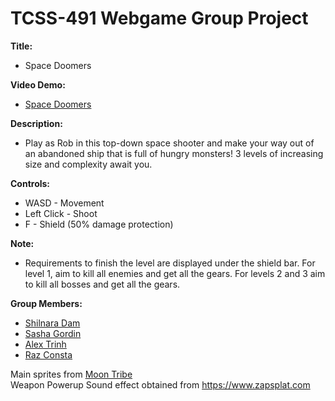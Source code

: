 # TCSS-491 Webgame Group Project

**Title:** 
  * Space Doomers <br />

**Video Demo:**
  * [Space Doomers](https://youtu.be/uGmXdGfn7_Q) <br />

**Description:**  
  * Play as Rob in this top-down space shooter and make your way out of an abandoned ship that is full of hungry monsters! 3 levels of increasing size and complexity await you. <br />

**Controls:** 
  * WASD - Movement
  * Left Click - Shoot
  * F - Shield (50% damage protection) <br />

**Note:** 
  * Requirements to finish the level are displayed under the shield bar. For level 1, aim to kill all enemies and get all the gears. For levels 2 and 3 aim to kill all bosses and get all the gears.

**Group Members:**
  * [Shilnara Dam](https://github.com/sdam53)
  * [Sasha Gordin](https://github.com/SashaGordin)
  * [Alex Trinh](https://github.com/HTrinh43)
  * [Raz Consta](https://github.com/RazConsta)

Main sprites from [Moon Tribe](https://moon-tribe.itch.io/dungeon-crawler-2d)  
Weapon Powerup Sound effect obtained from https://www.zapsplat.com
